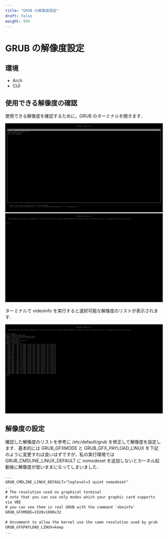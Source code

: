 ```yaml
---
title: "GRUB の解像度設定"
draft: false
weight: 999
---
```


# GRUB の解像度設定

## 環境

- Arch
- CUI

## 使用できる解像度の確認

使用できる解像度を確認するために，GRUB のターミナルを開きます．

![](./grub00.png)
![](./grub01.png)

ターミナルで videoinfo を実行すると選択可能な解像度のリストが表示されます．

![](./grub02.png)

## 解像度の設定

確認した解像度のリストを参考に /etc/default/grub を修正して解像度を設定します．基本的には GRUB_GFXMODE と GRUB_GFX_PAYLOAD_LINUX を下記のように変更すれば良いはずですが，私の実行環境ではGRUB_CMDLINE_LINUX_DEFAULT に nomodeset を追加しないとカーネル起動後に解像度が低いままになってしまいました．

```text
...
GRUB_CMDLINE_LINUX_DEFAULT="loglevel=3 quiet nomodeset"
...
# The resolution used on graphical terminal
# note that you can use only modes which your graphic card supports via VBE
# you can see them in real GRUB with the command `vbeinfo'
GRUB_GFXMODE=1920x1080x32

# Uncomment to allow the kernel use the same resolution used by grub
GRUB_GFXPAYLOAD_LINUX=keep
...
```
